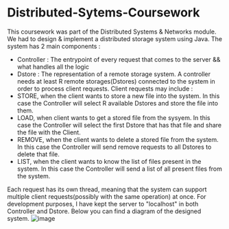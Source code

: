 # Distributed-Sytems-Coursework
This coursework was part of the Distributed Systems & Networks module.
We had to design & implement a distributed storage system using Java. The system has 2 main components : 
  - Controller : The entrypoint of every request that comes to the server && what handles all the logic
  - Dstore : The representation of a remote storage system.
A controller needs at least R remote storages(Dstores) connected to the system in order to process client requests.
Client requests may include : 
 - STORE, when the client wants to store a new file into the system. In this case the Controller will select R available Dstores and store the file into them.
 - LOAD, when client wants to get a stored file from the sysyem. In this case the Controller will select the first Dstore that has that file and share the file with the Client.
 - REMOVE, when the client wants to delete a stored file from the system. In this case the Controller will send remove requests to all Dstores to delete that file.
 - LIST, when the client wants to know the list of files present in the system. In this case the Controller will send a list of all present files from the system.

Each request has its own thread, meaning that the system can support multiple client requests(possibly with the same operation) at once.
For development purposes, I have kept the server to "localhost" in both Controller and Dstore.
Below you can find a diagram of the designed system.
![image](https://user-images.githubusercontent.com/31124236/120066517-ca6cde00-c06e-11eb-8993-4514aea641ae.png)
